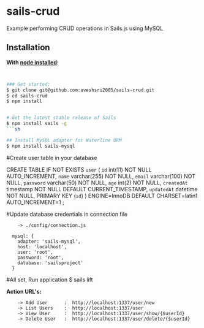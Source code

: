 # sails-crud
Example performing CRUD operations in Sails.js using MySQL


## Installation &nbsp;
**With [node installed](http://nodejs.org/en/download):**
```sh


### Get started:
$ git clone git@github.com:aveshsri2005/sails-crud.git
$ cd sails-crud
$ npm install


# Get the latest stable release of Sails
$ npm install sails -g
```sh

## Install MySQL adapter for Waterline ORM
$ npm install sails-mysql
```


#Create user table in your database  

CREATE TABLE IF NOT EXISTS `user` (
  `id` int(11) NOT NULL AUTO_INCREMENT,
  `name` varchar(255) NOT NULL,
  `email` varchar(100) NOT NULL,
  `password` varchar(50) NOT NULL,
  `age` int(2) NOT NULL,
  `createdAt` timestamp NOT NULL DEFAULT CURRENT_TIMESTAMP,
  `updatedAt` datetime NOT NULL,
  PRIMARY KEY (`id`)
) ENGINE=InnoDB  DEFAULT CHARSET=latin1 AUTO_INCREMENT=1 ;


#Update database credentials in connection file

        -> ./config/connection.js

	  mysql: {
	    adapter: 'sails-mysql',
	    host: 'localhost',
	    user: 'root',
	    password: 'root',
	    database: 'sailsproject'
	  }


#All set, Run application
$ sails lift



**Action URL's:**

        -> Add User      :  http://localhost:1337/user/new
        -> List Users    :  http://localhost:1337/user
        -> View User     :  http://localhost:1337/user/show/{$userId}
        -> Delete User   :  http://localhost:1337/user/delete/{$userId}

